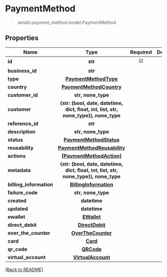# PaymentMethod
> xendit.payment_method.model.PaymentMethod


## Properties
| Name | Type | Required | Description | Examples |
|------------|:-------------:|:-------------:|-------------|:-------------:|
| **id** | **str** | ☑️ |  |  | |
| **business_id** | **str** | |   |  |
| **type** | [**PaymentMethodType**](PaymentMethodType.md) | |   |  |
| **country** | [**PaymentMethodCountry**](PaymentMethodCountry.md) | |   |  |
| **customer_id** | **str, none_type** | |   |  |
| **customer** | **{str: (bool, date, datetime, dict, float, int, list, str, none_type)}, none_type** | |   |  |
| **reference_id** | **str** | |   |  |
| **description** | **str, none_type** | |   |  |
| **status** | [**PaymentMethodStatus**](PaymentMethodStatus.md) | |   |  |
| **reusability** | [**PaymentMethodReusability**](PaymentMethodReusability.md) | |   |  |
| **actions** | [**[PaymentMethodAction]**](PaymentMethodAction.md) | |   |  |
| **metadata** | **{str: (bool, date, datetime, dict, float, int, list, str, none_type)}, none_type** | |   |  |
| **billing_information** | [**BillingInformation**](BillingInformation.md) | |   |  |
| **failure_code** | **str, none_type** | |   |  |
| **created** | **datetime** | |   |  |
| **updated** | **datetime** | |   |  |
| **ewallet** | [**EWallet**](EWallet.md) | |   |  |
| **direct_debit** | [**DirectDebit**](DirectDebit.md) | |   |  |
| **over_the_counter** | [**OverTheCounter**](OverTheCounter.md) | |   |  |
| **card** | [**Card**](Card.md) | |   |  |
| **qr_code** | [**QRCode**](QRCode.md) | |   |  |
| **virtual_account** | [**VirtualAccount**](VirtualAccount.md) | |   |  |


[[Back to README]](../../README.md)


